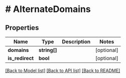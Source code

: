 # # AlternateDomains

## Properties

Name | Type | Description | Notes
------------ | ------------- | ------------- | -------------
**domains** | **string[]** |  | [optional]
**is_redirect** | **bool** |  | [optional]

[[Back to Model list]](../../README.md#models) [[Back to API list]](../../README.md#endpoints) [[Back to README]](../../README.md)
